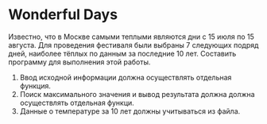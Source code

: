 # Wonderful Days

Известно, что в Москве самыми теплыми являются дни с 15 июля по 15 августа. Для проведения фестиваля были выбраны 7 следующих подряд дней, наиболее тёплых по данным за последние 10 лет. Составить программу для выполнения этой работы.

1) Ввод исходной информации должна осуществлять отдельная функция.
2) Поиск максимального значения и вывод результата должна должна осуществлять отдельная функци.
3) Данные о температуре за 10 лет должны учитываться из файла.